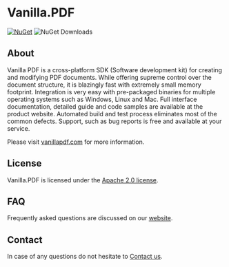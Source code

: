 # Vanilla.PDF

[![NuGet](https://img.shields.io/nuget/v/vanillapdf)](https://www.nuget.org/packages/vanillapdf) ![NuGet Downloads](https://img.shields.io/nuget/dt/vanillapdf)

## About

Vanilla PDF is a cross-platform SDK (Software development kit) for creating and modifying PDF documents.
While offering supreme control over the document structure, it is blazingly fast with extremely small memory footprint.
Integration is very easy with pre-packaged binaries for multiple operating systems such as Windows, Linux and Mac.
Full interface documentation, detailed guide and code samples are available at the product website.
Automated build and test process eliminates most of the common defects.
Support, such as bug reports is free and available at your service.

Please visit [vanillapdf.com](http://vanillapdf.com) for more information.

## License

Vanilla.PDF is licensed under the [Apache 2.0 license](LICENSE.txt).

## FAQ

Frequently asked questions are discussed on our [website](https://vanillapdf.com/faq/).

## Contact

In case of any questions do not hesitate to [Contact us](https://vanillapdf.com/contact/).
